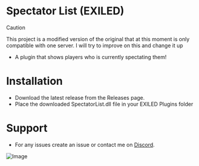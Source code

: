 # Spectator List (EXILED)

> [!CAUTION]
> This project is a modified version of the original that at this moment is only compatible with one server. I will try to improve on this and change it up

* A plugin that shows players who is currently spectating them!

# Installation
* Download the latest release from the Releases page.
* Place the downloaded SpectatorList.dll file in your EXILED Plugins folder

# Support
* For any issues create an issue or contact me on [Discord](https://discord.gg/RYzahv3vfC).

![Image](https://i.imgur.com/KyR1uVN.png)
